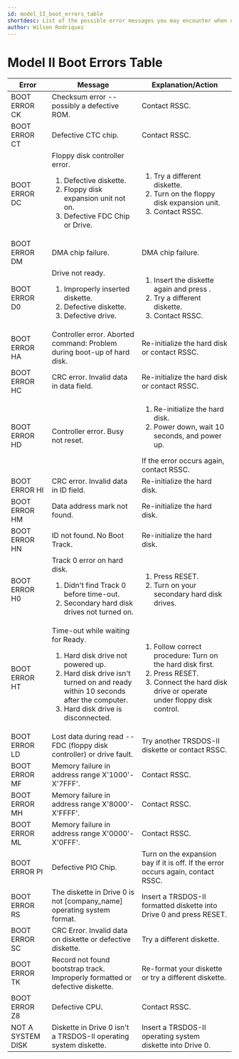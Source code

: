 ```yaml
---
id: model_II_boot_errors_table
shortdesc: List of the possible error messages you may encounter when using the [computer_model] upon boot-up.
author: Wilson Rodriquez
---
```


# Model II Boot Errors Table


| Error | Message | Explanation/Action |
|-------|---------|--------------------|
| BOOT ERROR CK | Checksum error -- possibly a defective ROM. | Contact RSSC. |
| BOOT ERROR CT | Defective CTC chip. | Contact RSSC. |
| BOOT ERROR DC | Floppy disk controller error. <ol><li>Defective diskette.</li><li>Floppy disk expansion unit not on.</li><li>Defective FDC Chip or Drive.</li></ol> | <ol><li>Try a different diskette.</li><li>Turn on the floppy disk expansion unit.</li><li>Contact RSSC.</li></ol> |
| BOOT ERROR DM | DMA chip failure. | DMA chip failure. | 
| BOOT ERROR D0 | Drive not ready. <ol><li>Improperly inserted diskette.</li><li>Defective diskette.</li><li>Defective drive.</li></ol> | <ol><li>Insert the diskette again and press .</li><li>Try a different diskette. </li><li>Contact RSSC.</li></ol> |
| BOOT ERROR HA | Controller error. Aborted command: Problem during boot-up of hard disk. | Re-initialize the hard disk or contact RSSC. |
| BOOT ERROR HC | CRC error. Invalid data in data field. | Re-initialize the hard disk or contact RSSC. |
| BOOT ERROR HD | Controller error. Busy not reset. | <ol><li>Re-initialize the hard disk.</li><li>Power down, wait 10 seconds, and power up.</li></ol> If the error occurs again, contact RSSC. |
| BOOT ERROR HI | CRC error. Invalid data in ID field. | Re-initialize the hard disk. | 
| BOOT ERROR HM | Data address mark not found. | Re-initialize the hard disk. |
| BOOT ERROR HN | ID not found. No Boot Track. | Re-initialize the hard disk. | 
| BOOT ERROR H0 | Track 0 error on hard disk. <ol><li>Didn't find Track 0 before time-out.</li><li>Secondary hard disk drives not turned on.</li></ol> | <ol><li>Press RESET.</li><li>Turn on your secondary hard disk drives.</li></ol> |
| BOOT ERROR HT | Time-out while waiting for Ready. <ol><li>Hard disk drive not powered up.</li><li>Hard disk drive isn't turned on and ready within 10 seconds after the computer.</li><li>Hard disk drive is disconnected.</li></ol> | <ol><li>Follow correct procedure: Turn on the hard disk first.</li><li>Press RESET.</li><li>Connect the hard disk drive or operate under floppy disk control.</li></ol> |
| BOOT ERROR LD | Lost data during read -- FDC (floppy disk controller) or drive fault. | Try another TRSDOS-II diskette or contact RSSC. |
| BOOT ERROR MF | Memory failure in address range X'1000'-X'7FFF'. | Contact RSSC. |
| BOOT ERROR MH | Memory failure in address range X'8000'-X'FFFF'. | Contact RSSC. |
| BOOT ERROR ML | Memory failure in address range X'0000'-X'0FFF'. | Contact RSSC. |
| BOOT ERROR PI | Defective PIO Chip. | Turn on the expansion bay if it is off. If the error occurs again, contact RSSC. |
| BOOT ERROR RS | The diskette in Drive 0 is not [company_name] operating system format. | Insert a TRSDOS-II formatted diskette into Drive 0 and press RESET. |
| BOOT ERROR SC | CRC Error. Invalid data on diskette or defective diskette. | Try a different diskette. |
| BOOT ERROR TK | Record not found bootstrap track. Improperly formatted or defective diskette.| Re-format your diskette or try a different diskette. |
| BOOT ERROR Z8 | Defective CPU. | Contact RSSC. | 
| NOT A SYSTEM DISK | Diskette in Drive 0 isn't a TRSDOS-II operating system diskette. | Insert a TRSDOS-II operating system diskette into Drive 0. |

<p conref="conref.html#conref/contact" />